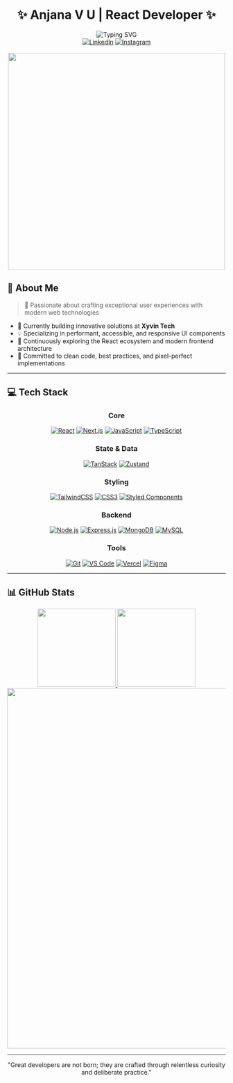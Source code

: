 <div align="center">
  
  # ✨ Anjana V U | React Developer ✨
  
  <img src="https://readme-typing-svg.herokuapp.com?font=Fira+Code&pause=1000&color=6E56CF&center=true&vCenter=true&width=435&lines=Frontend+Development+Specialist;React+%7C+Next.js+%7C+TypeScript;Creating+Beautiful+User+Experiences" alt="Typing SVG" />
  
  <div>
    <a href="http://linkedin.com/in/anjana-v-u-a00a3427a"><img src="https://img.shields.io/badge/LinkedIn-0077B5?style=for-the-badge&logo=linkedin&logoColor=white" alt="LinkedIn"/></a>
    <a href="https://www.instagram.com/__a_n_j_a_n_a___"><img src="https://img.shields.io/badge/Instagram-E4405F?style=for-the-badge&logo=instagram&logoColor=white" alt="Instagram"/></a>
  </div>
  
  <br>
  
  <img src="https://media.giphy.com/media/L1R1tvI9svkIWwpVYr/giphy.gif" width="500"/>
</div>

## 💫 About Me
> 🚀 Passionate about crafting exceptional user experiences with modern web technologies
- 🔭 Currently building innovative solutions at **Xyvin Tech**
- 💡 Specializing in performant, accessible, and responsive UI components
- 🌱 Continuously exploring the React ecosystem and modern frontend architecture
- 🎯 Committed to clean code, best practices, and pixel-perfect implementations

---

## 💻 Tech Stack

<div align="center">
  
### Core
[![React](https://img.shields.io/badge/React-20232A?style=for-the-badge&logo=react&logoColor=61DAFB)](https://reactjs.org/)
[![Next.js](https://img.shields.io/badge/Next.js-000000?style=for-the-badge&logo=nextdotjs&logoColor=white)](https://nextjs.org/)
[![JavaScript](https://img.shields.io/badge/JavaScript-F7DF1E?style=for-the-badge&logo=javascript&logoColor=black)](https://developer.mozilla.org/en-US/docs/Web/JavaScript)
[![TypeScript](https://img.shields.io/badge/TypeScript-007ACC?style=for-the-badge&logo=typescript&logoColor=white)](https://www.typescriptlang.org/)

### State & Data
[![TanStack](https://img.shields.io/badge/TanStack_Query-FF4154?style=for-the-badge&logo=react-query&logoColor=white)](https://tanstack.com/query)
[![Zustand](https://img.shields.io/badge/Zustand-000000?style=for-the-badge&logo=react&logoColor=white)](https://github.com/pmndrs/zustand)

### Styling
[![TailwindCSS](https://img.shields.io/badge/Tailwind_CSS-38B2AC?style=for-the-badge&logo=tailwind-css&logoColor=white)](https://tailwindcss.com/)
[![CSS3](https://img.shields.io/badge/CSS3-1572B6?style=for-the-badge&logo=css3&logoColor=white)](https://developer.mozilla.org/en-US/docs/Web/CSS)
[![Styled Components](https://img.shields.io/badge/Styled_Components-DB7093?style=for-the-badge&logo=styled-components&logoColor=white)](https://styled-components.com/)

### Backend
[![Node.js](https://img.shields.io/badge/Node.js-339933?style=for-the-badge&logo=nodedotjs&logoColor=white)](https://nodejs.org/)
[![Express.js](https://img.shields.io/badge/Express.js-000000?style=for-the-badge&logo=express&logoColor=white)](https://expressjs.com/)
[![MongoDB](https://img.shields.io/badge/MongoDB-4EA94B?style=for-the-badge&logo=mongodb&logoColor=white)](https://www.mongodb.com/)
[![MySQL](https://img.shields.io/badge/MySQL-4479A1?style=for-the-badge&logo=mysql&logoColor=white)](https://www.mysql.com/)

### Tools
[![Git](https://img.shields.io/badge/Git-F05032?style=for-the-badge&logo=git&logoColor=white)](https://git-scm.com/)
[![VS Code](https://img.shields.io/badge/VS_Code-007ACC?style=for-the-badge&logo=visual-studio-code&logoColor=white)](https://code.visualstudio.com/)
[![Vercel](https://img.shields.io/badge/Vercel-000000?style=for-the-badge&logo=vercel&logoColor=white)](https://vercel.com/)
[![Figma](https://img.shields.io/badge/Figma-F24E1E?style=for-the-badge&logo=figma&logoColor=white)](https://www.figma.com/)
</div>

---

## 📊 GitHub Stats

<div align="center">
  <a href="https://github.com/anjanavu">
    <img height="180em" src="https://github-readme-stats.vercel.app/api?username=anjanavu&show_icons=true&theme=tokyonight&include_all_commits=true&count_private=true"/>
    <img height="180em" src="https://github-readme-stats.vercel.app/api/top-langs/?username=anjanavu&layout=compact&langs_count=7&theme=tokyonight"/>
  </a>
</div>

<!-- GitHub Contribution Graph -->
<div align="center">
  <a href="https://github.com/anjanavu">
    <img width="830em" src="https://github-profile-summary-cards.vercel.app/api/cards/profile-details?username=anjanavu&theme=tokyonight" />
  </a>
</div>

---



<div align="center">
  
   "Great developers are not born; they are crafted through relentless curiosity and deliberate practice."
</div>



